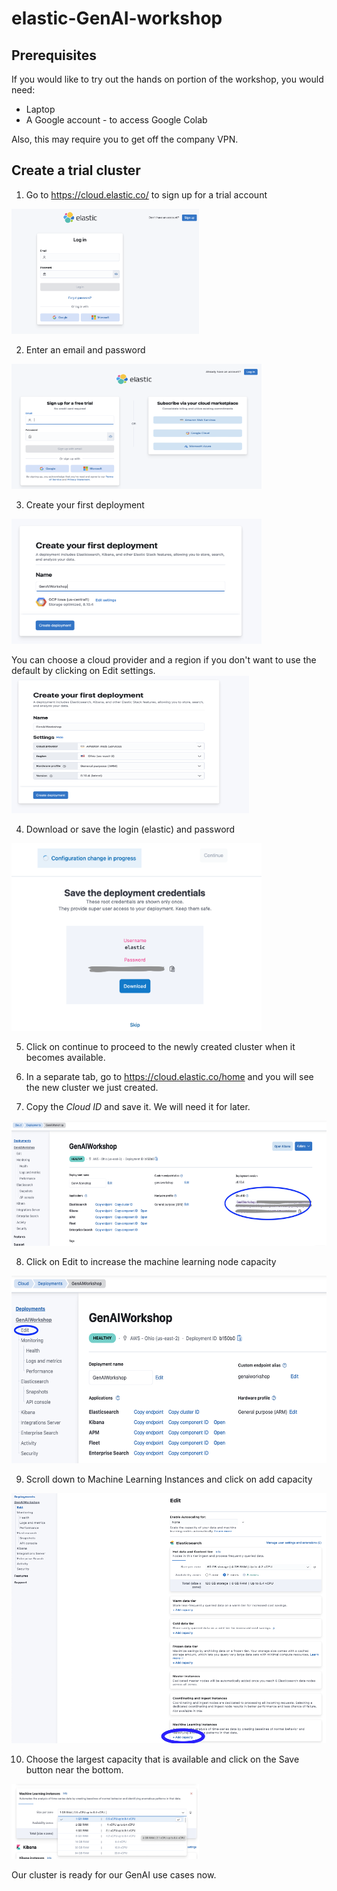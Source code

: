 # elastic-GenAI-workshop

## Prerequisites ##

If you would like to try out the hands on portion of the workshop, you would need:
* Laptop
* A Google account - to access Google Colab

Also, this may require you to get off the company VPN. 

## Create a trial cluster ##

1. Go to https://cloud.elastic.co/ to sign up for a trial account
<img src="../images/SignUpForTrial.png"  width="300" height="200">

2. Enter an email and password
<img src="../images/SignUpForTrial1.png"  width="400" height="200">

3. Create your first deployment
<img src="../images/CreateDeployment.png"  width="400" height="200">

You can choose a cloud provider and a region if you don't want to use the default by clicking on Edit settings. 
<img src="../images/EditSetting.png"  width="380" height="220">

4. Download or save the login (elastic) and password

<img src="../images/image1.png"  width="400" height="300">

5. Click on continue to proceed to the newly created cluster when it becomes available.

6. In a separate tab, go to https://cloud.elastic.co/home and you will see the new cluster we just created.

7. Copy the *Cloud ID* and save it. We will need it for later.
<img src="../images/CloudID.png"  width="600" height="200">

8. Click on Edit to increase the machine learning node capacity

<img src="../images/EditDeployment.png"  width="600" height="300">

9. Scroll down to Machine Learning Instances and click on add capacity
<img src="../images/AddMachineLearning.png"  width="600" height="400">

10. Choose the largest capacity that is available and click on the Save button near the bottom.
<img src="../images/SelectMLCapacity.png"  width="300" height="120">

Our cluster is ready for our GenAI use cases now. 
